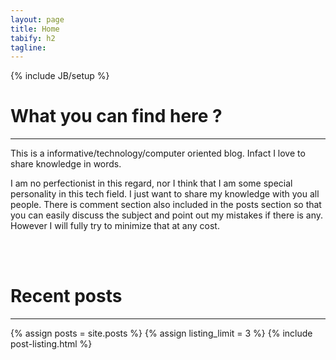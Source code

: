 ```yaml
---
layout: page
title: Home
tabify: h2
tagline: 
---
```

{% include JB/setup %}


# What you can find here ?
---
This is a informative/technology/computer oriented blog. Infact I love to share knowledge in words.

I am no perfectionist in this regard, nor I think that I am some special personality in this tech field. I just want to share my knowledge with you all people. There is comment section also included in the posts section so that you can easily discuss the subject and point out my mistakes if there is any. However I will fully try to minimize that at any cost. 


<br />
<br />

# Recent posts
---

{% assign posts = site.posts %}
{% assign listing_limit = 3 %}
{% include post-listing.html %}



